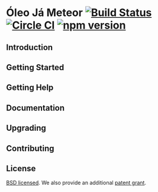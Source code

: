 # Óleo Já Meteor [![Build Status](https://travis-ci.org/facebook/react-native.svg?branch=master)](https://travis-ci.org/facebook/react-native) [![Circle CI](https://circleci.com/gh/facebook/react-native.svg?style=svg)](https://circleci.com/gh/facebook/react-native) [![npm version](https://badge.fury.io/js/react-native.svg)](http://badge.fury.io/js/react-native)

## Introduction

## Getting Started

## Getting Help

## Documentation

## Upgrading

## Contributing

## License

[BSD licensed](./LICENSE). We also provide an additional [patent grant](./PATENTS).